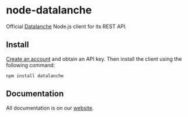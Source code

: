 node-datalanche
===============

Official [Datalanche](https://www.datalanche.com) Node.js client for its REST API.

## Install

[Create an account](https://www.datalanche.com/signup) and obtain an API key. Then install the client using the
 following command:

    npm install datalanche
 
## Documentation

All documentation is on our [website](https://www.datalanche.com/docs).
